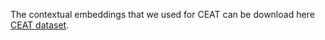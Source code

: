 The contextual embeddings that we used for CEAT can be download here [CEAT dataset](https://github.com/weiguowilliam/CEAT/blob/master/doc/data.md).